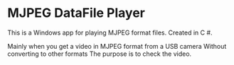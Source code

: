 # MJPEG DataFile Player

This is a Windows app for playing MJPEG format files.
Created in C #.

Mainly when you get a video in MJPEG format from a USB camera
Without converting to other formats
The purpose is to check the video.


